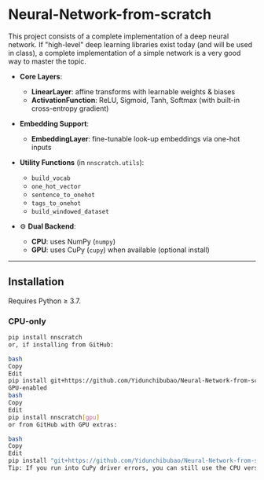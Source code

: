 # Neural-Network-from-scratch
This project consists of a complete implementation of a deep neural network. If "high-level" deep learning libraries exist today (and will be used in class), a complete implementation of a simple network is a very good way to master the topic. 

- **Core Layers**:  
  - **LinearLayer**: affine transforms with learnable weights & biases  
  - **ActivationFunction**: ReLU, Sigmoid, Tanh, Softmax (with built-in cross-entropy gradient)

- **Embedding Support**:  
  - **EmbeddingLayer**: fine-tunable look-up embeddings via one-hot inputs

- **Utility Functions** (in `nnscratch.utils`):  
  - `build_vocab`  
  - `one_hot_vector`  
  - `sentence_to_onehot`  
  - `tags_to_onehot`  
  - `build_windowed_dataset`

- ⚙️ **Dual Backend**:  
  - **CPU**: uses NumPy (`numpy`)  
  - **GPU**: uses CuPy (`cupy`) when available (optional install)

---

## Installation

Requires Python ≥ 3.7.

### CPU-only

```bash
pip install nnscratch
or, if installing from GitHub:

bash
Copy
Edit
pip install git+https://github.com/Yidunchibubao/Neural-Network-from-scratch.git
GPU-enabled
bash
Copy
Edit
pip install nnscratch[gpu]
or from GitHub with GPU extras:

bash
Copy
Edit
pip install "git+https://github.com/Yidunchibubao/Neural-Network-from-scratch.git#egg=nnscratch[gpu]"
Tip: If you run into CuPy driver errors, you can still use the CPU version by omitting [gpu], or uninstalling cupy in your environment.

